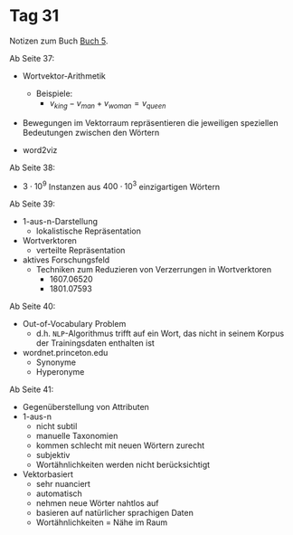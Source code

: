# Tag 31

Notizen zum Buch [Buch 5](../Buch5.md).

Ab Seite 37:
* Wortvektor-Arithmetik
  - Beispiele:
    - $v_{king} - v_{man} + v_{woman} = v_{queen}$

* Bewegungen im Vektorraum repräsentieren die jeweiligen speziellen Bedeutungen zwischen den Wörtern

* word2viz

Ab Seite 38:
* $3 \cdot 10^{9}$ Instanzen aus $400 \cdot 10^{3}$ einzigartigen Wörtern

Ab Seite 39:
* 1-aus-n-Darstellung
  - lokalistische Repräsentation
* Wortverktoren
  - verteilte Repräsentation
* aktives Forschungsfeld
  - Techniken zum Reduzieren von Verzerrungen in Wortverktoren
    - 1607.06520
    - 1801.07593

Ab Seite 40:
* Out-of-Vocabulary Problem
  - d.h. `NLP`-Algorithmus trifft auf ein Wort, das nicht in seinem Korpus der Trainingsdaten enthalten ist
* wordnet.princeton.edu
  - Synonyme
  - Hyperonyme

Ab Seite 41:
* Gegenüberstellung von Attributen
* 1-aus-n
  - nicht subtil
  - manuelle Taxonomien
  - kommen schlecht mit neuen Wörtern zurecht
  - subjektiv
  - Wortähnlichkeiten werden nicht berücksichtigt
* Vektorbasiert
  - sehr nuanciert
  - automatisch
  - nehmen neue Wörter nahtlos auf
  - basieren auf natürlicher sprachigen Daten
  - Wortähnlichkeiten = Nähe im Raum
